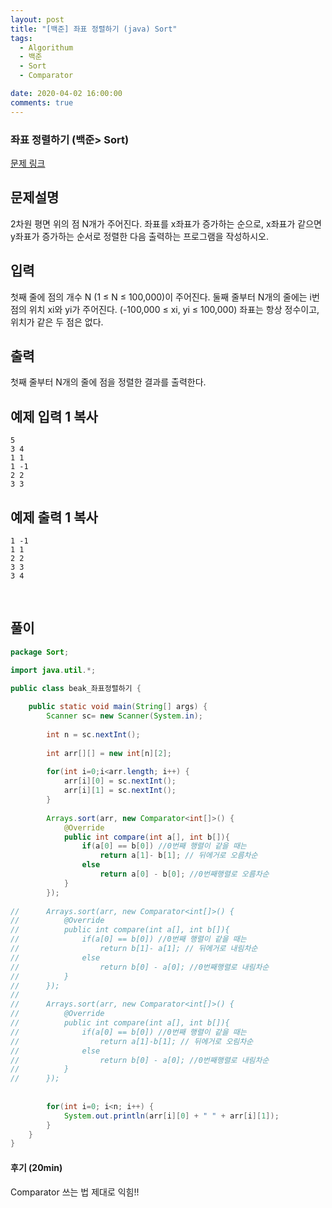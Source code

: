 ```yaml
---
layout: post
title: "[백준] 좌표 정렬하기 (java) Sort"
tags:
  - Algorithum
  - 백준
  - Sort
  - Comparator

date: 2020-04-02 16:00:00
comments: true
---
```




###   좌표 정렬하기 (백준> Sort)

[문제 링크](https://www.acmicpc.net/problem/11650 )

## 문제설명

2차원 평면 위의 점 N개가 주어진다. 좌표를 x좌표가 증가하는 순으로, x좌표가 같으면 y좌표가 증가하는 순서로 정렬한 다음 출력하는 프로그램을 작성하시오.

## 입력

첫째 줄에 점의 개수 N (1 ≤ N ≤ 100,000)이 주어진다. 둘째 줄부터 N개의 줄에는 i번점의 위치 xi와 yi가 주어진다. (-100,000 ≤ xi, yi ≤ 100,000) 좌표는 항상 정수이고, 위치가 같은 두 점은 없다.

## 출력

첫째 줄부터 N개의 줄에 점을 정렬한 결과를 출력한다.

## 예제 입력 1 복사

```
5
3 4
1 1
1 -1
2 2
3 3
```

## 예제 출력 1 복사

```
1 -1
1 1
2 2
3 3
3 4
```

<br>

## 풀이

```java
package Sort;

import java.util.*;

public class beak_좌표정렬하기 {
	
	public static void main(String[] args) {
		Scanner sc= new Scanner(System.in);
		
		int n = sc.nextInt();
		
		int arr[][] = new int[n][2];
		
		for(int i=0;i<arr.length; i++) {
			arr[i][0] = sc.nextInt();
			arr[i][1] = sc.nextInt();
		}
		
		Arrays.sort(arr, new Comparator<int[]>() {
			@Override
			public int compare(int a[], int b[]){
				if(a[0] == b[0]) //0번째 행렬이 같을 때는
					return a[1]- b[1]; // 뒤에거로 오름차순
				else
					return a[0] - b[0]; //0번째행렬로 오름차순
			}
		});
		
//		Arrays.sort(arr, new Comparator<int[]>() {
//			@Override
//			public int compare(int a[], int b[]){
//				if(a[0] == b[0]) //0번째 행렬이 같을 때는
//					return b[1]- a[1]; // 뒤에거로 내림차순
//				else
//					return b[0] - a[0]; //0번째행렬로 내림차순
//			}
//		});
//		
//		Arrays.sort(arr, new Comparator<int[]>() {
//			@Override
//			public int compare(int a[], int b[]){
//				if(a[0] == b[0]) //0번째 행렬이 같을 때는
//					return a[1]-b[1]; // 뒤에거로 오림차순
//				else
//					return b[0] - a[0]; //0번째행렬로 내림차순
//			}
//		});
		
		
		for(int i=0; i<n; i++) {
			System.out.println(arr[i][0] + " " + arr[i][1]);
		}
	}
}

```

#### 후기 (20min)

Comparator 쓰는 법 제대로 익힘!!
